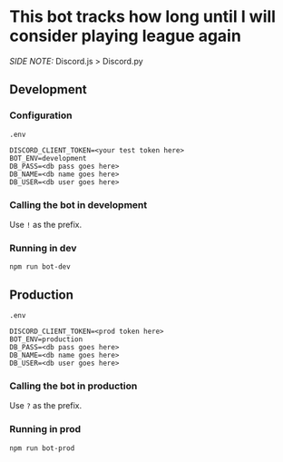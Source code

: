 # This bot tracks how long until I will consider playing league again

*SIDE NOTE:* Discord.js > Discord.py

## Development

### Configuration

`.env` 

```
DISCORD_CLIENT_TOKEN=<your test token here>
BOT_ENV=development
DB_PASS=<db pass goes here>
DB_NAME=<db name goes here>
DB_USER=<db user goes here>
```
### Calling the bot in development

Use `!` as the prefix.

### Running in dev

`npm run bot-dev`

## Production

`.env`

```
DISCORD_CLIENT_TOKEN=<prod token here>
BOT_ENV=production
DB_PASS=<db pass goes here>
DB_NAME=<db name goes here>
DB_USER=<db user goes here>
```

### Calling the bot in production

Use `?` as the prefix.
### Running in prod

`npm run bot-prod`
